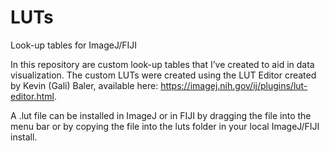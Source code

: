 # LUTs
Look-up tables for ImageJ/FIJI

In this repository are custom look-up tables that I’ve created to aid in data visualization. The custom LUTs were created using the LUT Editor created by Kevin (Gali) Baler, available here: https://imagej.nih.gov/ij/plugins/lut-editor.html.

A .lut file can be installed in ImageJ or in FIJI by dragging the file into the menu bar or by copying the file into the luts folder in your local ImageJ/FIJI install.
